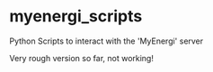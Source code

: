 # myenergi_scripts
Python Scripts to interact with the 'MyEnergi' server

Very rough version so far, not working!
